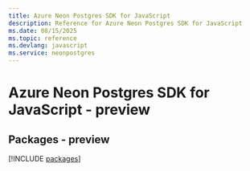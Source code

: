 ```yaml
---
title: Azure Neon Postgres SDK for JavaScript
description: Reference for Azure Neon Postgres SDK for JavaScript
ms.date: 08/15/2025
ms.topic: reference
ms.devlang: javascript
ms.service: neonpostgres
---
```

# Azure Neon Postgres SDK for JavaScript - preview
## Packages - preview
[!INCLUDE [packages](neon-postgres-index.md)]